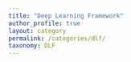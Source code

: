 ```yaml
---
title: "Deep Learning Framework"
author_profile: true
layout: category
permalink: /categories/dlf/
taxonomy: DLF
---
```

